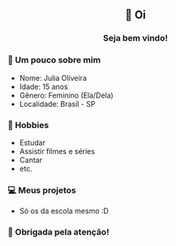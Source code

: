 <h2 align="center"> 👋 Oi</h2>
<h3 align="center">Seja bem vindo!</h3>

### 💬 Um pouco sobre mim
- Nome: Julia Oliveira
- Idade: 15 anos
- Gênero: Feminino (Ela/Dela)
- Localidade: Brasil - SP

### 📅 Hobbies
- Estudar
- Assistir filmes e séries
- Cantar
- etc.

### 💻 Meus projetos
- Só os da escola mesmo :D

### 💫 Obrigada pela atenção!

<!-- <div id = "some_issues">
  <p>It is a little list of problems you can face while implementing this kind of stuff</p>
  <ul id = "problem_list">
    <li>
      Github tend to cache anonymized URL, so you should visit this link if you have problem with image cache.
      https://docs.github.com/es/github/authenticating-to-github/about-anonymized-image-urls
    </li>
    <li>
      When you wrap your HTML in SVG/foreignObject maybe nothing show up. You can solve this issue visiting this link.
      https://stackoverflow.com/questions/13848039/svg-foreignobject-contents-do-not-display-unless-plain-text
    </li>
  </ul>
</div> -->
